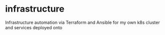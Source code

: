 # infrastructure
Infrastructure automation via Terraform and Ansible for my own k8s cluster and services deployed onto
